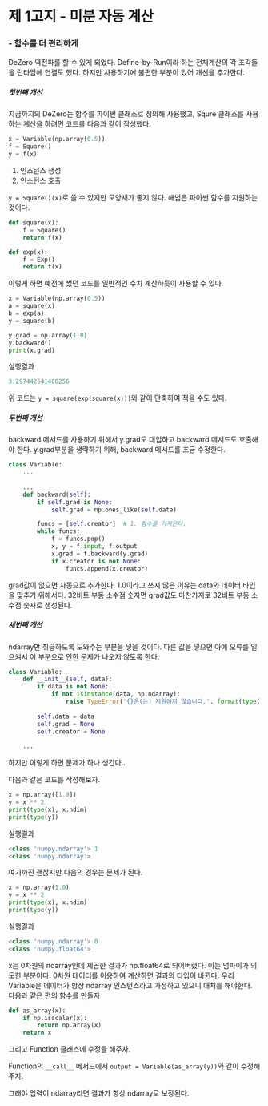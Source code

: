 # 제 1고지 - 미분 자동 계산

### - 함수를 더 편리하게



DeZero 역전파를 할 수 있게 되었다. Define-by-Run이라 하는 전체계산의 각 조각들을 런타임에 연결도 했다. 하지만 사용하기에 불편한 부분이 있어 개선을 추가한다.



##### 첫번째 개선

지금까지의 DeZero는 함수를 파이썬 클래스로 정의해 사용했고, Squre 클래스를 사용하는 계산을 하려면 코드를 다음과 같이 작성했다.

```python
x = Variable(np.array(0.5))
f = Square()
y = f(x)
```

1. 인스턴스 생성
2. 인스턴스 호출

`y = Square()(x)`로 쓸 수 있지만 모양새가 좋지 않다. 해법은 파이썬 함수를 지원하는 것이다.

```python
def square(x):
    f = Square()
    return f(x)

def exp(x):
    f = Exp()
    return f(x)
```

이렇게 하면 예전에 썼던 코드를 일반적인 수치 계산하듯이 사용할 수 있다.

```python
x = Variable(np.array(0.5))
a = square(x)
b = exp(a)
y = square(b)

y.grad = np.array(1.0)
y.backward()
print(x.grad)
```

실행결과

```python
3.297442541400256
```

위 코드는 `y = square(exp(square(x)))`와 같이 단축하여 적을 수도 있다.



##### 두번째 개선

backward 메서드를 사용하기 위해서 y.grad도 대입하고 backward 메서드도 호출해야 한다. y.grad부분을 생략하기 위해, backward 메서드를 조금 수정한다.

```python
class Variable:
    ...
  	
    ...
    def backward(self):
        if self.grad is None:
            self.grad = np.ones_like(self.data)

        funcs = [self.creator]  # 1. 함수를 가져온다.
        while funcs:
            f = funcs.pop()
            x, y = f.input, f.output
            x.grad = f.backward(y.grad)
            if x.creator is not None:
                funcs.append(x.creator)
```

grad값이 없으면 자동으로 추가한다. 1.0이라고 쓰지 않은 이유는 data와 데이터 타입을 맞추기 위해서다. 32비트 부동 소수점 숫자면 grad값도 마찬가지로 32비트 부동 소수점 숫자로 생성된다.



##### 세번째 개선

ndarray만 취급하도록 도와주는 부분을 넣을 것이다. 다른 값을 넣으면 아예 오류를 일으켜서 이 부분으로 인한 문제가 나오지 않도록 한다.

```python
class Variable:
    def __init__(self, data):
        if data is not None:
            if not isinstance(data, np.ndarray):
                raise TypeError('{}은(는) 지원하지 않습니다.'. format(type(data)))
        
        self.data = data
        self.grad = None
        self.creator = None
       
    ...
```

하지만 이렇게 하면 문제가 하나 생긴다..

다음과 같은 코드를 작성해보자.

```python
x = np.array([1.0])
y = x ** 2
print(type(x), x.ndim)
print(type(y))
```

실행결과

```python
<class 'numpy.ndarray'> 1
<class 'numpy.ndarray'>
```

여기까진 괜찮지만 다음의 경우는 문제가 된다.

```python
x = np.array(1.0)
y = x ** 2
print(type(x), x.ndim)
print(type(y))
```

실행결과

```python
<class 'numpy.ndarray'> 0
<class 'numpy.float64'>
```

x는 0차원의 ndarray인데 제곱한 결과가 np.float64로 되어버렸다. 이는 넘파이가 의도한 부분이다. 0차원 데이터를 이용하여 계산하면 결과의 타입이 바뀐다. 우리 Variable은 데이터가 항상 ndarray 인스턴스라고 가정하고 있으니 대처를 해야한다. 다음과 같은 편의 함수를 만들자

```python
def as_array(x):
    if np.isscalar(x):
        return np.array(x)
    return x
```

그리고 Function 클래스에 수정을 해주자.

Function의 `__call__` 메서드에서 `output = Variable(as_array(y))`와 같이 수정해주자.

그래야 입력이 ndarray라면 결과가 항상 ndarray로 보장된다.